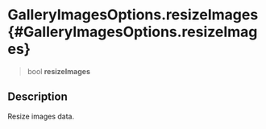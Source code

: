 GalleryImagesOptions.resizeImages {#GalleryImagesOptions.resizeImages}
=================================

> bool **resizeImages**

Description
-----------

Resize images data.
